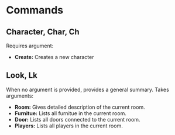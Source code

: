 # Commands
## Character, Char, Ch
Requires argument:
* **Create:** Creates a new character

## Look, Lk
When no argument is provided, provides a general summary.
Takes arguments:
* **Room:** Gives detailed description of the current room.
* **Furnitue:** Lists all furnitue in the current room.
* **Door:** Lists all doors connected to the current room.
* **Players:** Lists all players in the current room.